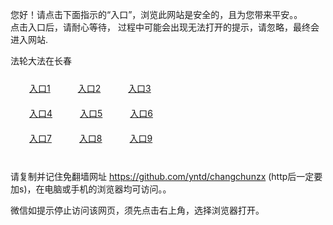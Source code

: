 您好！请点击下面指示的“入口”，浏览此网站是安全的，且为您带来平安。。 <br/>
点击入口后，请耐心等待， 过程中可能会出现无法打开的提示，请忽略，最终会进入网站. </br>

法轮大法在长春<br/>
<div style="padding:10px"><a style="margin:20px" target="_blank" href="https://d350v3pk6lgmif.cloudfront.net/2Qpsp?pvncshu" id="ccLink1" rel="nofollow">入口1</a> <a target="_blank" style="margin:20px" href="https://dbdg3lpqfgxv8.cloudfront.net/2Qpsp?qgkuykp" id="ccLink2" rel="nofollow">入口2</a> <a style="margin:20px" target="_blank" href="https://d29i2hcvjeve4m.cloudfront.net/2Qpsp?tpxayywf" id="ccLink3" rel="nofollow">入口3</a></div>

<div style="padding:10px" ><a style="margin:20px" target="_blank" href="https://d350v3pk6lgmif.cloudfront.net/2Qpsp?pvncshu" id="ccLink4" rel="nofollow">入口4</a> <a style="margin:20px" href="https://dbdg3lpqfgxv8.cloudfront.net/2Qpsp?qgkuykp" target="_blank" id="ccLink5" rel="nofollow">入口5</a> <a style="margin:20px" href="https://d29i2hcvjeve4m.cloudfront.net/2Qpsp?tpxayywf" target="_blank" id="ccLink6" rel="nofollow">入口6</a></div>

<div style="padding:10px"><a style="margin:20px" target="_blank" href="https://d350v3pk6lgmif.cloudfront.net/2Qpsp?pvncshu" id="ccLink7" rel="nofollow">入口7</a> <a style="margin:20px" href="https://dbdg3lpqfgxv8.cloudfront.net/2Qpsp?qgkuykp" target="_blank" id="ccLink8" rel="nofollow">入口8</a> <a style="margin:20px" target="_blank" href="https://d29i2hcvjeve4m.cloudfront.net/2Qpsp?tpxayywf" id="ccLink9" rel="nofollow">入口9</a></div>

<br/>



请复制并记住免翻墙网址 https://github.com/yntd/changchunzx (http后一定要加s)，在电脑或手机的浏览器均可访问。。<br/>

微信如提示停止访问该网页，须先点击右上角，选择浏览器打开。
